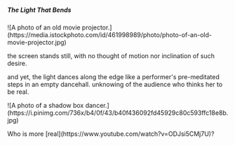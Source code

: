 <h5> The Light That Bends</h5>
![A photo of an old movie projector.](https://media.istockphoto.com/id/461998989/photo/photo-of-an-old-movie-projector.jpg)
<p> the screen stands still, with no thought of motion  
nor inclination of such desire.</p>
<p>and yet, the light dances along the edge  
like a performer's pre-meditated steps in an empty dancehall. unknowing  
of the audience who thinks her to be real.</p>
![A photo of a shadow box dancer.](https://i.pinimg.com/736x/b4/0f/43/b40f436092fd45929c80c593ffc18e8b.jpg)  
<p>Who is more [real](https://www.youtube.com/watch?v=ODJsi5CMj7U)?</p>
